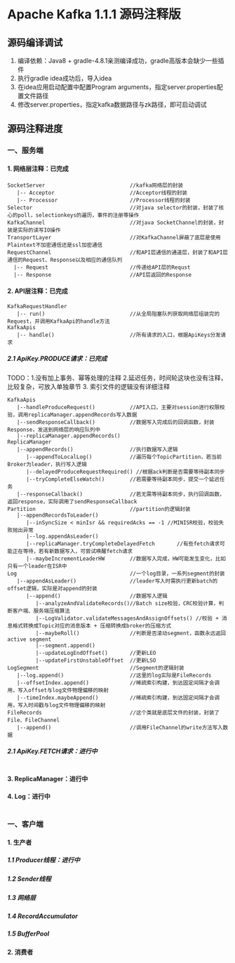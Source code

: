 Apache Kafka 1.1.1 源码注释版
=================
## 源码编译调试

1. 编译依赖：Java8 + gradle-4.8.1亲测编译成功，gradle高版本会缺少一些插件
2. 执行gradle idea成功后，导入idea
3. 在idea应用启动配置中配置Program arguments，指定server.properties配置文件路径
4. 修改server.properties，指定kafka数据路径与zk路径，即可启动调试


## 源码注释进度
### 一、服务端
#### 1. 网络层注释：已完成 
```
SocketServer                           //kafka网络层的封装
   |-- Acceptor                        //Acceptor线程的封装
   |-- Processor                       //Processor线程的封装
Selector                               //对java selector的封装，封装了核心的poll，selectionkeys的遍历，事件的注册等操作
KafkaChannel                           //对java SocketChannel的封装，封装是实际的读写IO操作
TransportLayer                         //对KafkaChannel屏蔽了底层是使用Plaintext不加密通信还是ssl加密通信
RequestChannel                         //和API层通信的通道层，封装了和API层通信的Request、Response以及相应的通信队列
  |-- Request                          //传递给API层的Requst
  |-- Response                         //API层返回的Response
```   
#### 2. API层注释：已完成
```
KafkaRequestHandler
   |-- run()                           //从全局阻塞队列获取网络层组装完的Request，并调用KafkaApi的handle方法
KafkaApis
   |-- handle()                        //所有请求的入口，根据ApiKeys分发请求
```
##### 2.1 ApiKey.PRODUCE请求：已完成
TODO：1.没有加上事务、幂等处理的注释  2.延迟任务，时间轮这块也没有注释，比较复杂，可放入单独章节 3. 索引文件的逻辑没有详细注释
```
KafkaApis
   |--handleProduceRequest()           //API入口，主要对session进行权限校验，调用replicaManager.appendRecords写入数据
   |--sendResponseCallback()           //数据写入完成后的回调函数，封装Response，发送到网络层的响应队列中
   |--replicaManager.appendRecords()
ReplicaManager
   |--appendRecords()                  //执行数据写入逻辑
      |--appendToLocalLog()            //遍历每个TopicPartition，若当前Broker为leader，执行写入逻辑
      |--delayedProduceRequestRequired() //根据ack判断是否需要等待副本同步
      |--tryCompleteElseWatch()        //若需要等待副本同步，提交一个延迟任务
   |--responseCallback()               //若无需等待副本同步，执行回调函数，返回response，实际调用了sendResponseCallback
Partition                              //partition的逻辑封装
   |--appendRecordsToLeader()          
      |--inSyncSize < minIsr && requiredAcks == -1 //MINISR校验，校验失败抛出异常
      |--log.appendAsLeader()
      |--replicaManager.tryCompleteDelayedFetch       //有些fetch请求可能正在等待，若有新数据写入，可尝试唤醒fetch请求
      |--maybeIncrementLeaderHW        //数据写入完成，HW可能发生变化，比如只有一个leader在ISR中
Log                                    //一个log目录，一系列segment的封装
   |--appendAsLeader()                 //leader写入时需执行更新batch的offset逻辑，实际是对append的封装
      |--append()                      //数据写入逻辑
         |--analyzeAndValidateRecords()//Batch size校验，CRC校验计算，判断客户端、服务端压缩算法
         |--LogValidator.validateMessagesAndAssignOffsets() //校验 + 消息格式转换成Topic对应的消息版本 + 压缩转换成broker的压缩方式
         |--maybeRoll()                //判断是否滚动segment，函数永远返回active segment
         |--segment.append()
         |--updateLogEndOffset()       //更新LEO
         |--updateFirstUnstableOffset  //更新LSO   
LogSegment                             //Segment的逻辑封装
   |--log.append()                     //这里的log实际是FileRecords
   |--offsetIndex.append()             //稀疏索引构建，到达固定间隔才会调用，写入offset与log文件物理偏移的映射
   |--timeIndex.maybeAppend()          //稀疏索引构建，到达固定间隔才会调用，写入时间戳与log文件物理偏移的映射
FileRecords                            //这个类就是底层文件的封装，封装了File、FileChannel                 
   |--append()                         //调用FileChannel的write方法写入数据
```
##### 2.1 ApiKey.FETCH请求：进行中
```

```
#### 3. ReplicaManager：进行中
#### 4. Log：进行中
```
```
### 一、客户端
#### 1. 生产者
##### 1.1 Producer线程：进行中
##### 1.2 Sender线程
##### 1.3 网络层
##### 1.4 RecordAccumulator
##### 1.5 BufferPool
#### 2. 消费者
